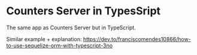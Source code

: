# Counters Server in TypesSript

The same app as Counters Server but in TypeScript.

Similar example + explanation: https://dev.to/franciscomendes10866/how-to-use-sequelize-orm-with-typescript-3no
